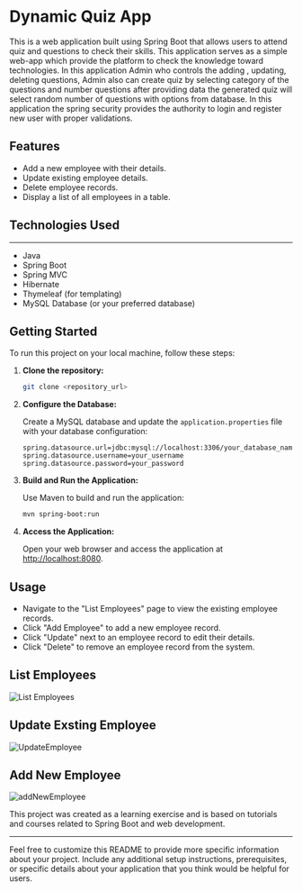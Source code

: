 # Dynamic Quiz App

This is a web application built using Spring Boot that allows users to attend quiz and questions to check their skills. This application serves as a simple web-app which provide the platform to check the knowledge toward technologies. In this application Admin who controls the adding , updating, deleting questions, Admin also can create quiz by selecting category of the questions and number questions after providing data the generated quiz will select random number of questions with options from database. In this application the spring security provides the authority to login and register new user with proper validations.

## Features

- Add a new employee with their details.
- Update existing employee details.
- Delete employee records.
- Display a list of all employees in a table.

## Technologies Used
--------------------------------------------------------------------------------------------------------------------
- Java
- Spring Boot
- Spring MVC
- Hibernate
- Thymeleaf (for templating)
- MySQL Database (or your preferred database)

## Getting Started

To run this project on your local machine, follow these steps:

1. **Clone the repository:**

   ```bash
   git clone <repository_url>
   ```

2. **Configure the Database:**

   Create a MySQL database and update the `application.properties` file with your database configuration:

   ```properties
   spring.datasource.url=jdbc:mysql://localhost:3306/your_database_name
   spring.datasource.username=your_username
   spring.datasource.password=your_password
   ```

3. **Build and Run the Application:**

   Use Maven to build and run the application:

   ```bash
   mvn spring-boot:run
   ```

4. **Access the Application:**

   Open your web browser and access the application at [http://localhost:8080](http://localhost:8080).

## Usage

- Navigate to the "List Employees" page to view the existing employee records.
- Click "Add Employee" to add a new employee record.
- Click "Update" next to an employee record to edit their details.
- Click "Delete" to remove an employee record from the system.


## List Employees
![List Employees](Welcome.png)

## Update Exsting Employee
![UpdateEmployee](UpdatingEmployee.png)

## Add New Employee
![addNewEmployee](AddingNewEmployee.png)



This project was created as a learning exercise and is based on tutorials and courses related to Spring Boot and web development.

---

Feel free to customize this README to provide more specific information about your project. Include any additional setup instructions, prerequisites, or specific details about your application that you think would be helpful for users.
